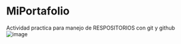 # MiPortafolio
Actividad practica para manejo de RESPOSITORIOS con git y github
![image](https://github.com/user-attachments/assets/c8dfaabf-5836-4fad-b7e7-af0d749a0c7d)
